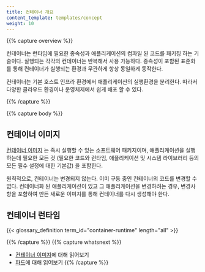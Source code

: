 ```yaml
---
title: 컨테이너 개요
content_template: templates/concept
weight: 10
---
```


{{% capture overview %}}

컨테이너는 런타임에 필요한 종속성과 애플리케이션의
컴파일 된 코드를 패키징 하는 기술이다. 실행되는 각각의
컨테이너는 반복해서 사용 가능하다. 종속성이 포함된 표준화를
통해 컨테이너가 실행되는 환경과 무관하게 항상 동일하게
동작한다.

컨테이너는 기본 호스트 인프라 환경에서 애플리케이션의 실행환경을 분리한다.
따라서 다양한 클라우드 환경이나 운영체제에서 쉽게 배포 할 수 있다.

{{% /capture %}}


{{% capture body %}}

## 컨테이너 이미지
[컨테이너 이미지](/ko/docs/concepts/containers/images/) 는 즉시 실행할 수 있는
소프트웨어 패키지이며, 애플리케이션을 실행하는데 필요한 모든 것
(필요한 코드와 런타임, 애플리케이션 및 시스템 라이브러리 등의 모든 필수 설정에 대한 기본값)
을 포함한다.

원칙적으로, 컨테이너는 변경되지 않는다. 이미 구동 중인 컨테이너의
코드를 변경할 수 없다. 컨테이너화 된 애플리케이션이 있고 그
애플리케이션을 변경하려는 경우, 변경사항을 포함하여 만든
새로운 이미지를 통해 컨테이너를 다시 생성해야 한다.


## 컨테이너 런타임

{{< glossary_definition term_id="container-runtime" length="all" >}}

{{% /capture %}}
{{% capture whatsnext %}}
* [컨테이너 이미지](/ko/docs/concepts/containers/images/)에 대해 읽어보기 
* [파드](/ko/docs/concepts/workloads/pods/)에 대해 읽어보기
{{% /capture %}}
